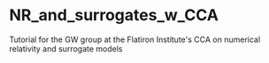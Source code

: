 # NR_and_surrogates_w_CCA
Tutorial for the GW group at the Flatiron Institute's CCA on numerical relativity and surrogate models
